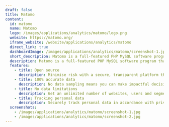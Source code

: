 ```yaml
---
draft: false
title: Matomo
content:
  id: matomo
  name: Matomo
  logo: /images/applications/analytics/matomo/logo.png
  website: https://matomo.org/
  iframe_website: /website/applications/analytics/matomo
  direct_link: true
  dashboardImage: /images/applications/analytics/matomo/screenshot-1.jpg
  short_description: Matomo is a full-featured PHP MySQL software program that you download and install on your own webserver
  description: Matomo is a full-featured PHP MySQL software program that you download and install on your own webserver. At the end of the five-minute installation process, you will be given a JavaScript code. Simply copy and paste this tag on websites you wish to track and access your analytics reports in real-time.
  features:
    - title: Open source
      description: Minimise risk with a secure, transparent platform that’s been thoroughly tested by hundreds of contributors
    - title: 100% accurate data
      description: No data sampling means you can make impactful decisions based on 100% accurate reporting.
    - title: No data limitations
      description: Get an unlimited number of websites, users and segments. There’s also no limitation on how much data you store.
    - title: Tracking personal data
      description: Securely track personal data in accordance with privacy laws. This option is unavailable with GA.
  screenshots:
    - /images/applications/analytics/matomo/screenshot-1.jpg
    - /images/applications/analytics/matomo/screenshot-2.jpg
---
```

